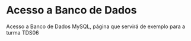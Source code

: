 # Acesso a Banco de Dados
Acesso a Banco de Dados MySQL, página que servirá de exemplo para a turma TDS06
